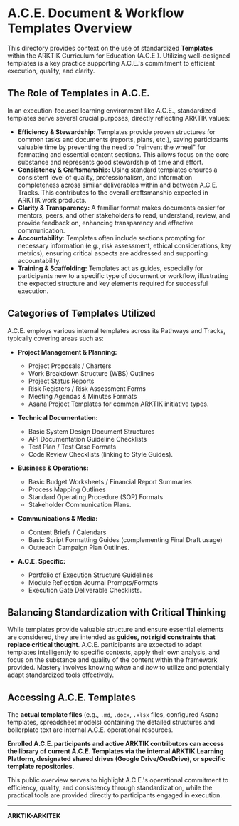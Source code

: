 # A.C.E. Document & Workflow Templates Overview

This directory provides context on the use of standardized **Templates** within the ARKTIK Curriculum for Education (A.C.E.). Utilizing well-designed templates is a key practice supporting A.C.E.'s commitment to efficient execution, quality, and clarity.

## The Role of Templates in A.C.E.

In an execution-focused learning environment like A.C.E., standardized templates serve several crucial purposes, directly reflecting ARKTIK values:

*   **Efficiency & Stewardship:** Templates provide proven structures for common tasks and documents (reports, plans, etc.), saving participants valuable time by preventing the need to "reinvent the wheel" for formatting and essential content sections. This allows focus on the core substance and represents good stewardship of time and effort.
*   **Consistency & Craftsmanship:** Using standard templates ensures a consistent level of quality, professionalism, and information completeness across similar deliverables within and between A.C.E. Tracks. This contributes to the overall craftsmanship expected in ARKTIK work products.
*   **Clarity & Transparency:** A familiar format makes documents easier for mentors, peers, and other stakeholders to read, understand, review, and provide feedback on, enhancing transparency and effective communication.
*   **Accountability:** Templates often include sections prompting for necessary information (e.g., risk assessment, ethical considerations, key metrics), ensuring critical aspects are addressed and supporting accountability.
*   **Training & Scaffolding:** Templates act as guides, especially for participants new to a specific type of document or workflow, illustrating the expected structure and key elements required for successful execution.

## Categories of Templates Utilized

A.C.E. employs various internal templates across its Pathways and Tracks, typically covering areas such as:

*   **Project Management & Planning:**
    *   Project Proposals / Charters
    *   Work Breakdown Structure (WBS) Outlines
    *   Project Status Reports
    *   Risk Registers / Risk Assessment Forms
    *   Meeting Agendas & Minutes Formats
    *   Asana Project Templates for common ARKTIK initiative types.

*   **Technical Documentation:**
    *   Basic System Design Document Structures
    *   API Documentation Guideline Checklists
    *   Test Plan / Test Case Formats
    *   Code Review Checklists (linking to Style Guides).

*   **Business & Operations:**
    *   Basic Budget Worksheets / Financial Report Summaries
    *   Process Mapping Outlines
    *   Standard Operating Procedure (SOP) Formats
    *   Stakeholder Communication Plans.

*   **Communications & Media:**
    *   Content Briefs / Calendars
    *   Basic Script Formatting Guides (complementing Final Draft usage)
    *   Outreach Campaign Plan Outlines.

*   **A.C.E. Specific:**
    *   Portfolio of Execution Structure Guidelines
    *   Module Reflection Journal Prompts/Formats
    *   Execution Gate Deliverable Checklists.

## Balancing Standardization with Critical Thinking

While templates provide valuable structure and ensure essential elements are considered, they are intended as **guides, not rigid constraints that replace critical thought**. A.C.E. participants are expected to adapt templates intelligently to specific contexts, apply their own analysis, and focus on the substance and quality of the content within the framework provided. Mastery involves knowing *when* and *how* to utilize and potentially adapt standardized tools effectively.

## Accessing A.C.E. Templates

The **actual template files** (e.g., `.md`, `.docx`, `.xlsx` files, configured Asana templates, spreadsheet models) containing the detailed structures and boilerplate text are internal A.C.E. operational resources.

**Enrolled A.C.E. participants and active ARKTIK contributors can access the library of current A.C.E. Templates via the internal ARKTIK Learning Platform, designated shared drives (Google Drive/OneDrive), or specific template repositories.**

This public overview serves to highlight A.C.E.'s operational commitment to efficiency, quality, and consistency through standardization, while the practical tools are provided directly to participants engaged in execution.

---
**ARKTIK-ARKITEK**
